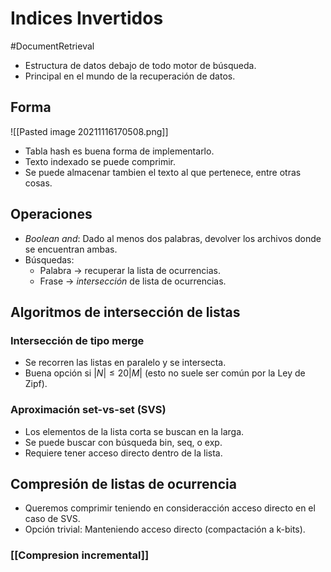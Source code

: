 # Indices Invertidos
#DocumentRetrieval
- Estructura de datos debajo de todo motor de búsqueda.
- Principal en el mundo de la recuperación de datos.
## Forma 
![[Pasted image 20211116170508.png]]
- Tabla hash es buena forma de implementarlo.
- Texto indexado se puede comprimir.
- Se puede almacenar tambien el texto al que pertenece, entre otras cosas.
## Operaciones
- *Boolean and*: Dado al menos dos palabras, devolver los archivos donde se encuentran ambas.
- Búsquedas:
	- Palabra -> recuperar la lista de ocurrencias.
	- Frase -> *intersección* de lista de ocurrencias.
## Algoritmos de intersección de listas
### Intersección de tipo merge
- Se recorren las listas en paralelo y se intersecta.
- Buena opción si $|N| \leq 20|M|$ (esto no suele ser común por la Ley de Zipf).
### Aproximación set-vs-set (SVS)
- Los elementos de la lista corta se buscan en la larga.
- Se puede buscar con búsqueda bin, seq, o exp.
- Requiere tener acceso directo dentro de la lista.
## Compresión de listas de ocurrencia
- []()Queremos comprimir teniendo en consideracción acceso directo en el caso de SVS.
- Opción trivial: Manteniendo acceso directo (compactación a k-bits).
### [[Compresion incremental]]
